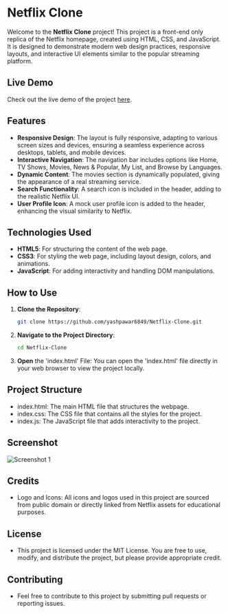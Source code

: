 # Netflix Clone

Welcome to the **Netflix Clone** project! This project is a front-end only replica of the Netflix homepage, created using HTML, CSS, and JavaScript. It is designed to demonstrate modern web design practices, responsive layouts, and interactive UI elements similar to the popular streaming platform.

## Live Demo

Check out the live demo of the project [here](https://yashpawar6849.github.io/Netflix-Clone/).

## Features

- **Responsive Design**: The layout is fully responsive, adapting to various screen sizes and devices, ensuring a seamless experience across desktops, tablets, and mobile devices.
- **Interactive Navigation**: The navigation bar includes options like Home, TV Shows, Movies, News & Popular, My List, and Browse by Languages.
- **Dynamic Content**: The movies section is dynamically populated, giving the appearance of a real streaming service.
- **Search Functionality**: A search icon is included in the header, adding to the realistic Netflix UI.
- **User Profile Icon**: A mock user profile icon is added to the header, enhancing the visual similarity to Netflix.

## Technologies Used

- **HTML5**: For structuring the content of the web page.
- **CSS3**: For styling the web page, including layout design, colors, and animations.
- **JavaScript**: For adding interactivity and handling DOM manipulations.

## How to Use

1. **Clone the Repository**: 
   ```bash
   git clone https://github.com/yashpawar6849/Netflix-Clone.git
   
2. **Navigate to the Project Directory**:
   ```bash
   cd Netflix-Clone
   
3. **Open** the 'index.html' File: You can open the 'index.html' file directly in your web browser to view the project locally.


## Project Structure
- index.html: The main HTML file that structures the webpage.
- index.css: The CSS file that contains all the styles for the project.
- index.js: The JavaScript file that adds interactivity to the project.

## Screenshot
![Screenshot 1](https://github.com/yashpawar6849/Netflix-Clone/blob/main/Netflix-Brand-Logo.png)

## Credits
- Logo and Icons: All icons and logos used in this project are sourced from public domain or directly linked from Netflix assets for educational purposes.
  
## License
- This project is licensed under the MIT License. You are free to use, modify, and distribute the project, but please provide appropriate credit.

## Contributing
- Feel free to contribute to this project by submitting pull requests or reporting issues.
